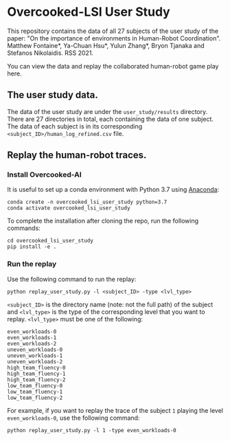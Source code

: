 # Overcooked-LSI User Study

This repository contains the data of all 27 subjects of the user study of the paper:
"On the importance of environments in Human-Robot Coordination". Matthew Fontaine*, Ya-Chuan Hsu*, Yulun Zhang*, Bryon Tjanaka and Stefanos Nikolaidis. RSS 2021.


You can view the data and replay the collaborated human-robot game play here.

## The user study data.

The data of the user study are under the `user_study/results` directory. There are 27 directories in total, each containing the data of one subject. The data of each subject is in its corresponding `<subject_ID>/human_log_refined.csv` file.

## Replay the human-robot traces.

### Install Overcooked-AI

It is useful to set up a conda environment with Python 3.7 using
[Anaconda](https://www.anaconda.com/products/individual):

```
conda create -n overcooked_lsi_user_study python=3.7
conda activate overcooked_lsi_user_study
```

To complete the installation after cloning the repo, run the following commands:

```
cd overcooked_lsi_user_study
pip install -e .
```

### Run the replay

Use the following command to run the replay:

```
python replay_user_study.py -l <subject_ID> -type <lvl_type>
```

`<subject_ID>` is the directory name (note: not the full path) of the subject and `<lvl_type>` is the type of the corresponding level that you want to replay. `<lvl_type>` must be one of the following:
```
even_workloads-0
even_workloads-1
even_workloads-2
uneven_workloads-0
uneven_workloads-1
uneven_workloads-2
high_team_fluency-0
high_team_fluency-1
high_team_fluency-2
low_team_fluency-0
low_team_fluency-1
low_team_fluency-2
```
For example, if you want to replay the trace of the subject `1` playing the level `even_workloads-0`, use the following command:

```
python replay_user_study.py -l 1 -type even_workloads-0
```
